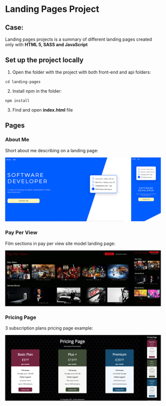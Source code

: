 # Landing Pages Project

## Case:
Landing pages projects is a summary of different landing pages created only with **HTML 5, SASS and JavaScript**

## Set up the project locally
1. Open the folder with the project with both front-end and api folders:
```
cd landing-pages
```
2. Install npm in the folder:
```
npm install
```
3. Find and open **index.html** file

## Pages

### About Me
Short about me describing on a landing page: 

![About me](https://github.com/JordanRad/landing-pages/blob/main/ReadMe-About.png?raw=true)

### Pay Per View
Film sections in pay per view site model landing page:

![Pay Per View](https://github.com/JordanRad/landing-pages/blob/main/ReadMe-PPV.png?raw=true)


### Pricing Page
3 subscription plans pricing page example:

![Pricing Page](https://github.com/JordanRad/landing-pages/blob/main/ReadMe-Pricingpng.png?raw=true)
